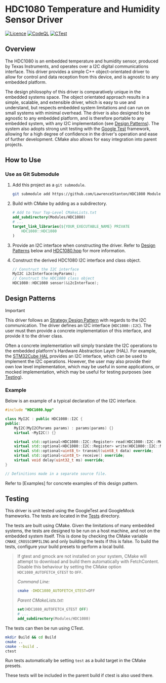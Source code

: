 # HDC1080 Temperature and Humidity Sensor Driver

[![Licence](https://img.shields.io/github/license/LawrenceStanton/HDC1080?label=Licence)](LICENCE.md)
[![CodeQL](https://github.com/LawrenceStanton/HDC1080/actions/workflows/codeql.yml/badge.svg)](https://github.com/LawrenceStanton/HDC1080/actions/workflows/codeql.yml)
[![CTest](https://github.com/LawrenceStanton/HDC1080/actions/workflows/ctest.yml/badge.svg)](https://github.com/LawrenceStanton/HDC1080/actions/workflows/ctest.yml)

## Overview

The HDC1080 is an embedded temperature and humidity sensor, produced by Texas Instruments, and operates over a I2C digital communications interface. This driver provides a simple C++ object-orientated driver to allow for control and data reception from this device, and is agnostic to any embedded platform.

The design philosophy of this driver is comparatively unique in the embedded systems space. The object orientated approach results in a simple, scalable, and extensible driver, which is easy to use and understand, but respects embedded system limitations and can run on small systems with minimal overhead. The driver is also designed to be agnostic to any embedded platform, and is therefore portable to any embedded system, with any I2C implementation (see [Design Patterns](#design-patterns)). The system also adopts strong unit testing with the [Google Test](https://google.github.io/googletest/) framework, allowing for a high degree of confidence in the driver's operation and ease of further development. CMake also allows for easy integration into parent projects.

## How to Use

### Use as Git Submodule

1. Add this project as a `git submodule`.

    ```zsh
    git submodule add https://github.com/LawrenceStanton/HDC1080 Modules/HDC1080
    ```

2. Build with CMake by adding as a subdirectory.

    ```cmake
    # Add to Your Top-Level CMakeLists.txt
    add_subdirectory(Modules/HDC1080)
    # ...
    target_link_libraries(${YOUR_EXECUTABLE_NAME} PRIVATE 
        HDC1080::HDC1080
    )    
    ```

3. Provide an I2C interface when constructing the driver. Refer to [Design Patterns](#design-patterns) below and [HDC1080.hpp](Inc/HDC1080.hpp) for more information.

4. Construct the derived HDC1080 I2C interface and class object.

    ```cpp
    // Construct the I2C interface
    MyI2C i2cInterface(myParams);
    // Construct the HDC1080 class object
    HDC1080::HDC1080 sensor(&i2cInterface);
    ```

## Design Patterns

> [!IMPORTANT]

This driver follows an [Strategy Design Pattern](https://en.wikipedia.org/wiki/Strategy_pattern) with regards to the I2C communication. The driver defines an I2C interface (`HDC1080::I2C`). The user must then provide a concrete implementation of this interface, and provide it to the driver class.

Often a concrete implementation will simply translate the I2C operations to the embedded platform's Hardware Abstraction Layer (HAL). For example, the [STM32Cube HAL](https://www.st.com/en/embedded-software/stm32cube-mcu-mpu-packages.html) provides an I2C interface, which can be used to implement the I2C operations. However, the user may also provide their own low level implementation, which may be useful in some applications, or mocked implementation, which may be useful for testing purposes (see [Testing](#testing)).

### Example

Below is an example of a typical declaration of the I2C interface.

```cpp
#include "HDC1080.hpp"

class MyI2C : public HDC1080::I2C {
public:
    MyI2C(MyI2CParams params) : params(params) {}
    virtual ~MyI2C() {}

    virtual std::optional<HDC1080::I2C::Register> read(HDC1080::I2C::MemoryAddress address) override;
    virtual std::optional<HDC1080::I2C::Register> write(HDC1080::I2C::MemoryAddress address, HDC1080::I2C::Register) override;
    virtual std::optional<uint8_t> transmit(uint8_t data) override;
    virtual std::optional<uint8_t> receive() override;
    virtual void delay(uint32_t ms) override;
}

// Definitions made in a separate source file.
```

Refer to [Examples] for concrete examples of this design pattern.

## Testing

This driver is unit tested using the GoogleTest and GoogleMock frameworks. The tests are located in the [Tests](Tests) directory.

The tests are built using CMake. Given the limitations of many embedded systems, the tests are designed to be run on a host machine, and not on the embedded system itself. This is done by checking the CMake variable `CMAKE_CROSSCOMPILING` and only building the tests if this is false. To build the tests, configure your build presets to perform a local build.

> If gtest and gmock are not installed on your system, CMake will attempt to download and build them automatically with FetchContent. Disable this behaviour by setting the CMake option `HDC1080_AUTOFETCH_GTEST` to `OFF`.
>
> _Command Line:_
>
>```zsh
>cmake -DHDC1080_AUTOFETCH_GTEST=OFF
>```
>
> _Parent CMakeLists.txt:_
>
> ```cmake
> set(HDC1080_AUTOFETCH_GTEST OFF)
> # ...
> add_subdirectory(Modules/HDC1080)
>```

The tests can then be run using CTest.

```zsh
mkdir Build && cd Build
cmake ..
cmake --build .
ctest
```

Run tests automatically be setting `test` as a build target in the CMake presets.

These tests will be included in the parent build if ctest is also used there.
